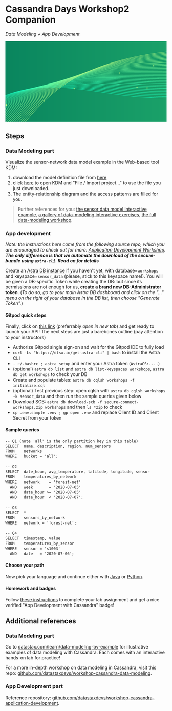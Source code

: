 # Cassandra Days Workshop2 Companion

_Data Modeling + App Development_

![Banner](images/cd_banner.png)

## Steps

### Data Modeling part

Visualize the sensor-network data model example
in the Web-based tool KDM:

1. download the model definition file from [here](https://raw.githubusercontent.com/datastaxdevs/workshop-cassandra-data-modeling/main/materials/kdm_sensor_data.xml)
2. click [here](http://kdm.kashliev.com/) to open KDM and "File / Import project..." to use the file you just downloaded.
3. The entity-relationship diagram and the access patterns are filled for you.

> Further references for you:
> [the sensor data model interactive example](https://www.datastax.com/learn/data-modeling-by-example/sensor-data-model),
> [a gallery of data-modeling interactive exercises](https://www.datastax.com/learn/data-modeling-by-example),
> [the full data-modeling workshop](https://github.com/datastaxdevs/workshop-cassandra-data-modeling#readme).

### App development

_Note: the instructions here come from the following source repo, which you are encouraged to check out for more: [Application Development Workshop](https://github.com/datastaxdevs/workshop-cassandra-application-development#readme)._
_**The only difference is that we automate the download of the secure-bundle using `astra-cli`. Read on for details**_

Create an [Astra DB instance](https://astra.datastax.com) if you haven't yet, with database=`workshops` and keyspace=`sensor_data` (please, stick to this keyspace name!).
You will be given a DB-specific Token while creating the DB: but since its permissions are not enough for us, **create a brand new DB-Administrator token**.
(_To do so, go to your main Astra DB dashboard and click on the "..." menu on the right of your database in the DB list, then choose "Generate Token"._)

#### Gitpod quick steps

Finally, click on [this link](https://gitpod.io/#https://github.com/datastaxdevs/workshop-cassandra-application-development) (preferrably _open in new tab_)
and get ready to launch your API! The next steps are just a barebones outline
(pay attention to your instructors)

- Authorize Gitpod single sign-on and wait for the Gitpod IDE to fully load
- `curl -Ls "https://dtsx.io/get-astra-cli" | bash` to install the Astra CLI
- `. ~/.bashrc ; astra setup` and enter your Astra token (`AstraCS:....`)
- (optional) `astra db list` and `astra db list-keyspaces workshops`, `astra db get workshops` to check your DB
- Create and populate tables: `astra db cqlsh workshops -f initialize.cql`
- (optional) Test previous step: open cqlsh with `astra db cqlsh workshops -k sensor_data` and then run the sample queries given below
- Download SCB: `astra db download-scb -f secure-connect-workshops.zip workshops` and then `ls *zip` to check
- `cp .env.sample .env ; gp open .env` and replace Client ID and Client Secret from your token

#### Sample queries

```
-- Q1 (note 'all' is the only partition key in this table)
SELECT  name, description, region, num_sensors
FROM    networks
WHERE   bucket = 'all';

-- Q2
SELECT  date_hour, avg_temperature, latitude, longitude, sensor 
FROM    temperatures_by_network
WHERE   network    = 'forest-net'
  AND   week       = '2020-07-05'
  AND   date_hour >= '2020-07-05'
  AND   date_hour  < '2020-07-07';

-- Q3
SELECT  *
FROM    sensors_by_network
WHERE   network = 'forest-net';

-- Q4
SELECT  timestamp, value 
FROM    temperatures_by_sensor
WHERE   sensor = 's1003'
  AND   date   = '2020-07-06';
```

#### Choose your path

Now pick your language and continue either with [Java](https://github.com/datastaxdevs/workshop-cassandra-application-development/blob/main/java/Java_README.md) or [Python](https://github.com/datastaxdevs/workshop-cassandra-application-development/blob/main/python/Python_README.md).

#### Homework and badges

Follow [these instructions](https://github.com/datastaxdevs/workshop-cassandra-application-development#homework-instructions) to complete
your lab assignment and get a nice verified "App Development with Cassandra" badge!

## Additional references

### Data Modeling part

Go to [datastax.com/learn/data-modeling-by-example](https://www.datastax.com/learn/data-modeling-by-example) for illustrative examples
of data modeling with Cassandra. Each comes with an interactive hands-on lab for practice!

For a more in-depth workshop on data modeling in Cassandra, visit this repo: [github.com/datastaxdevs/workshop-cassandra-data-modeling](https://github.com/datastaxdevs/workshop-cassandra-data-modeling).

### App Development part

Reference repository: [github.com/datastaxdevs/workshop-cassandra-application-development](https://github.com/datastaxdevs/workshop-cassandra-application-development#readme).
